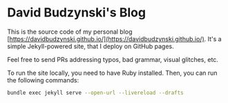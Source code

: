 # David Budzynski's Blog

This is the source code of my personal blog [https://davidbudzynski.github.io/](https://davidbudzynski.github.io/).
It's a simple Jekyll-powered site, that I deploy on GitHub pages.

Feel free to send PRs addressing typos, bad grammar, visual glitches, etc.

To run the site locally, you need to have Ruby installed. Then, you can run the following commands:

```bash
bundle exec jekyll serve --open-url --livereload --drafts
```
